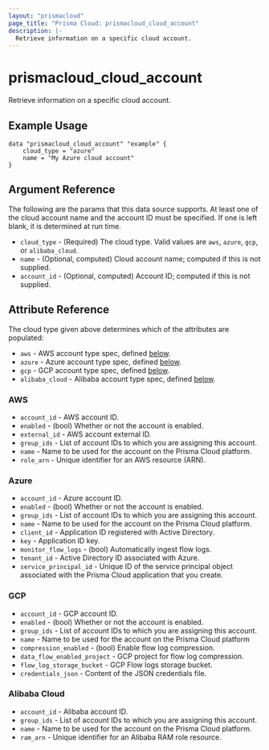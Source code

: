 ```yaml
---
layout: "prismacloud"
page_title: "Prisma Cloud: prismacloud_cloud_account"
description: |-
  Retrieve information on a specific cloud account.
---
```


# prismacloud_cloud_account

Retrieve information on a specific cloud account.

## Example Usage

```hcl
data "prismacloud_cloud_account" "example" {
    cloud_type = "azure"
    name = "My Azure cloud account"
}
```

## Argument Reference

The following are the params that this data source supports.  At least one of the cloud account name and the account ID must be specified.  If one is left blank, it is determined at run time.

* `cloud_type` - (Required) The cloud type.  Valid values are `aws`, `azure`, `gcp`, or `alibaba_cloud`.
* `name` - (Optional, computed) Cloud account name; computed if this is not supplied.
* `account_id` - (Optional, computed) Account ID; computed if this is not supplied.

## Attribute Reference

The cloud type given above determines which of the attributes are populated:

* `aws` - AWS account type spec, defined [below](#aws).
* `azure` - Azure account type spec, defined [below](#azure).
* `gcp` - GCP account type spec, defined [below](#gcp).
* `alibaba_cloud` - Alibaba account type spec, defined [below](#alibaba-cloud).

### AWS

* `account_id` - AWS account ID.
* `enabled` - (bool) Whether or not the account is enabled.
* `external_id` - AWS account external ID.
* `group_ids` - List of account IDs to which you are assigning this account.
* `name` - Name to be used for the account on the Prisma Cloud platform.
* `role_arn` - Unique identifier for an AWS resource (ARN).

### Azure

* `account_id` - Azure account ID.
* `enabled` - (bool) Whether or not the account is enabled.
* `group_ids` - List of account IDs to which you are assigning this account.
* `name` - Name to be used for the account on the Prisma Cloud platform.
* `client_id` - Application ID registered with Active Directory.
* `key` - Application ID key.
* `monitor_flow_logs` - (bool) Automatically ingest flow logs.
* `tenant_id` - Active Directory ID associated with Azure.
* `service_principal_id` - Unique ID of the service principal object associated with the Prisma Cloud application that you create.

### GCP

* `account_id` - GCP account ID.
* `enabled` - (bool) Whether or not the account is enabled.
* `group_ids` - List of account IDs to which you are assigning this account.
* `name` - Name to be used for the account on the Prisma Cloud platform
* `compression_enabled` - (bool) Enable flow log compression.
* `data_flow_enabled_project` - GCP project for flow log compression.
* `flow_log_storage_bucket` - GCP Flow logs storage bucket.
* `credentials_json` - Content of the JSON credentials file.

### Alibaba Cloud

* `account_id` - Alibaba account ID.
* `group_ids` - List of account IDs to which you are assigning this account.
* `name` - Name to be used for the account on the Prisma Cloud platform.
* `ram_arn` - Unique identifier for an Alibaba RAM role resource.

